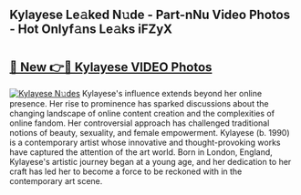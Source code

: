 ## Kylayese Le𝚊ked N𝚞de - Part-nNu Video Photos - Hot Onlyf𝚊ns Le𝚊ks iFZyX

# <h2><a href="http://ac32420.deff.icu/?id=Kylayese">🔗 New 👉🔴 Kylayese VIDEO Photos</a></h2>

[![Kylayese N𝚞des](https://i.imgur.com/rIISA9y.gif)](http://ac32420.deff.icu/?id=Kylayese)
Kylayese's influence extends beyond her online presence. Her rise to prominence has sparked discussions about the changing landscape of online content creation and the complexities of online fandom. Her controversial approach has challenged traditional notions of beauty, sexuality, and female empowerment. Kylayese (b. 1990) is a contemporary artist whose innovative and thought-provoking works have captured the attention of the art world. Born in London, England, Kylayese's artistic journey began at a young age, and her dedication to her craft has led her to become a force to be reckoned with in the contemporary art scene.
